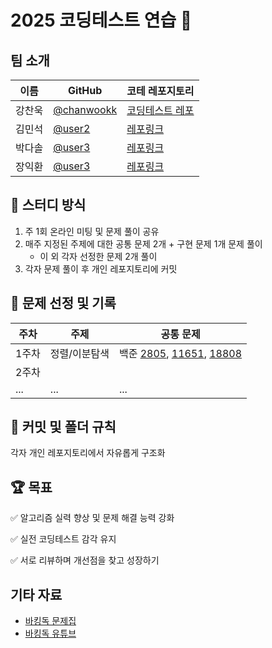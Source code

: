 # 2025 코딩테스트 연습 👋

## 팀 소개
| 이름  | GitHub                                     | 코테 레포지토리                                                 |
| --- | ------------------------------------------ | -------------------------------------------------------- |
| 강찬욱  | [@chanwookk](https://github.com/chanwookk) | [코딩테스트 레포]() |
| 김민석 | [@user2](https://github.com/user2)         | [레포링크](https://github.com/user2/...)                     |
| 박다솔 | [@user3](https://github.com/user3)         | [레포링크](https://github.com/user3/...)                     |
| 장익환 | [@user3](https://github.com/user3)         | [레포링크](https://github.com/user3/...)                     |


## 📆 스터디 방식
1. 주 1회 온라인 미팅 및 문제 풀이 공유
2. 매주 지정된 주제에 대한 공통 문제 2개 + 구현 문제 1개 문제 풀이
   * 이 외 각자 선정한 문제 2개 풀이
3. 각자 문제 풀이 후 개인 레포지토리에 커밋 

## 🧾 문제 선정 및 기록
| 주차  | 주제      | 공통 문제              |
| --- | ------- | --------------- |
| 1주차 | 정렬/이분탐색    | 백준 [2805](https://www.acmicpc.net/problem/2805), [11651](https://www.acmicpc.net/problem/11651), [18808](https://www.acmicpc.net/problem/18808) | 
| 2주차 |  |      |
| ... | ...     | ...             |             



## 📌 커밋 및 폴더 규칙
각자 개인 레포지토리에서 자유롭게 구조화


## 🏆 목표
✅ 알고리즘 실력 향상 및 문제 해결 능력 강화

✅ 실전 코딩테스트 감각 유지

✅ 서로 리뷰하며 개선점을 찾고 성장하기

## 기타 자료
* [바킹독 문제집](https://github.com/encrypted-def/basic-algo-lecture/blob/master/workbook.md)
* [바킹독 유튜브](https://www.youtube.com/c/baaarkingdog)
<!--

**Here are some ideas to get you started:**

🙋‍♀️ A short introduction - what is your organization all about?
🌈 Contribution guidelines - how can the community get involved?
👩‍💻 Useful resources - where can the community find your docs? Is there anything else the community should know?
🍿 Fun facts - what does your team eat for breakfast?
🧙 Remember, you can do mighty things with the power of [Markdown](https://docs.github.com/github/writing-on-github/getting-started-with-writing-and-formatting-on-github/basic-writing-and-formatting-syntax)
-->
